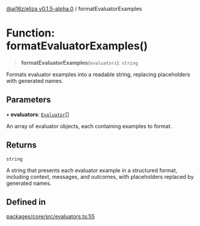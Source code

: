 [@ai16z/eliza v0.1.5-alpha.0](../index.md) / formatEvaluatorExamples

# Function: formatEvaluatorExamples()

> **formatEvaluatorExamples**(`evaluators`): `string`

Formats evaluator examples into a readable string, replacing placeholders with generated names.

## Parameters

• **evaluators**: [`Evaluator`](../interfaces/Evaluator.md)[]

An array of evaluator objects, each containing examples to format.

## Returns

`string`

A string that presents each evaluator example in a structured format, including context, messages, and outcomes, with placeholders replaced by generated names.

## Defined in

[packages/core/src/evaluators.ts:55](https://github.com/dbm87tech/eliza-tb/blob/main/packages/core/src/evaluators.ts#L55)
